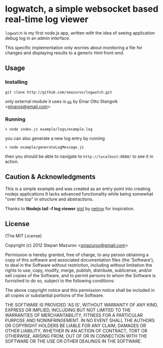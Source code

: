 # logwatch, a simple websocket based real-time log viewer #
`logwatch` is my first node.js app, written with the idea of seeing application debug log in an admin interface.

This specific implementation only worries about monitoring a file for changes and displaying results to a generic html front-end.

## Usage ##

### Installing ###

`git clone http://github.com/smazurov/logwatch.git`

only external module it uses is [`ws`](https://github.com/einaros/ws) by Einar Otto Stangvik &lt;einaros@gmail.com&gt;

### Running ###

`> node index.js example/logs/example.log`

you can also generate a new log entry by running

`> node example/generateLogMessage.js`

then you should be able to navigate to `http://localhost:8080/` to see it in action.

## Caution &amp; Acknowledgments ##

This is a simple example and was created as an entry point into creating nodejs applications
It lacks advanced functionality while being somewhat "over the top" in structure and abstractions.

Thanks to **Nodejs tail -f log viewer** [gist](https://gist.github.com/867575) by [netroy](https://github.com/netroy) for inspiration. 

## License ##

(The MIT License)

Copyright (c) 2012 Stepan Mazurov &lt;smazurov@gmail.com&gt;

Permission is hereby granted, free of charge, to any person obtaining
a copy of this software and associated documentation files (the
'Software'), to deal in the Software without restriction, including
without limitation the rights to use, copy, modify, merge, publish,
distribute, sublicense, and/or sell copies of the Software, and to
permit persons to whom the Software is furnished to do so, subject to
the following conditions:

The above copyright notice and this permission notice shall be
included in all copies or substantial portions of the Software.

THE SOFTWARE IS PROVIDED 'AS IS', WITHOUT WARRANTY OF ANY KIND,
EXPRESS OR IMPLIED, INCLUDING BUT NOT LIMITED TO THE WARRANTIES OF
MERCHANTABILITY, FITNESS FOR A PARTICULAR PURPOSE AND NONINFRINGEMENT.
IN NO EVENT SHALL THE AUTHORS OR COPYRIGHT HOLDERS BE LIABLE FOR ANY
CLAIM, DAMAGES OR OTHER LIABILITY, WHETHER IN AN ACTION OF CONTRACT,
TORT OR OTHERWISE, ARISING FROM, OUT OF OR IN CONNECTION WITH THE
SOFTWARE OR THE USE OR OTHER DEALINGS IN THE SOFTWARE.
